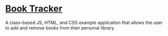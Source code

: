 # [Book Tracker](https://drobbins-book-catalog.vercel.app/)

A class-based JS, HTML, and CSS example application that allows the user to add and remove books from their personal library.
